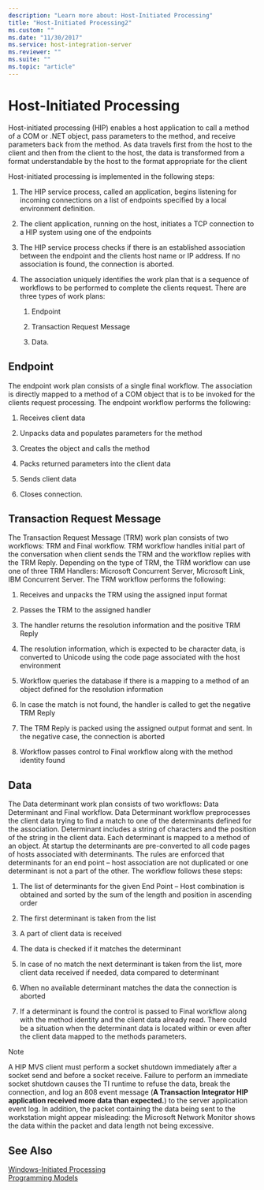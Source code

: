 ```yaml
---
description: "Learn more about: Host-Initiated Processing"
title: "Host-Initiated Processing2"
ms.custom: ""
ms.date: "11/30/2017"
ms.service: host-integration-server
ms.reviewer: ""
ms.suite: ""
ms.topic: "article"
---
```

# Host-Initiated Processing
Host-initiated processing (HIP) enables a host application to call a method of a COM or .NET object, pass parameters to the method, and receive parameters back from the method. As data travels first from the host to the client and then from the client to the host, the data is transformed from a format understandable by the host to the format appropriate for the client  
  
 Host-initiated processing is implemented in the following steps:  
  
1.  The HIP service process, called an application, begins listening for incoming connections on a list of endpoints specified by a local environment definition.  
  
2.  The client application, running on the host, initiates a TCP connection to a HIP system using one of the endpoints  
  
3.  The HIP service process checks if there is an established association between the endpoint and the clients host name or IP address. If no association is found, the connection is aborted.  
  
4.  The association uniquely identifies the work plan that is a sequence of workflows to be performed to complete the clients request. There are three types of work plans:  
  
    1.  Endpoint  
  
    2.  Transaction Request Message  
  
    3.  Data.  
  
## Endpoint  
 The endpoint work plan consists of a single final workflow. The association is directly mapped to a method of a COM object that is to be invoked for the clients request processing. The endpoint workflow performs the following:  
  
1.  Receives client data  
  
2.  Unpacks data and populates parameters for the method  
  
3.  Creates the object and calls the method  
  
4.  Packs returned parameters into the client data  
  
5.  Sends client data  
  
6.  Closes connection.  
  
## Transaction Request Message  
 The Transaction Request Message (TRM) work plan consists of two workflows: TRM and Final workflow. TRM workflow handles initial part of the conversation when client sends the TRM and the workflow replies with the TRM Reply. Depending on the type of TRM, the TRM workflow can use one of three TRM Handlers: Microsoft Concurrent Server, Microsoft Link, IBM Concurrent Server. The TRM workflow performs the following:  
  
1.  Receives and unpacks the TRM using the assigned input format  
  
2.  Passes the TRM to the assigned handler  
  
3.  The handler returns the resolution information and the positive TRM Reply  
  
4.  The resolution information, which is expected to be character data, is converted to Unicode using the code page associated with the host environment  
  
5.  Workflow queries the database if there is a mapping to a method of an object defined for the resolution information  
  
6.  In case the match is not found, the handler is called to get the negative TRM Reply  
  
7.  The TRM Reply is packed using the assigned output format and sent. In the negative case, the connection is aborted  
  
8.  Workflow passes control to Final workflow along with the method identity found  
  
## Data  
 The Data determinant work plan consists of two workflows: Data Determinant and Final workflow. Data Determinant workflow preprocesses the client data trying to find a match to one of the determinants defined for the association. Determinant includes a string of characters and the position of the string in the client data. Each determinant is mapped to a method of an object. At startup the determinants are pre-converted to all code pages of hosts associated with determinants. The rules are enforced that determinants for an end point – host association are not duplicated or one determinant is not a part of the other. The workflow follows these steps:  
  
1.  The list of determinants for the given End Point – Host combination is obtained and sorted by the sum of the length and position in ascending order  
  
2.  The first determinant is taken from the list  
  
3.  A part of client data is received  
  
4.  The data is checked if it matches the determinant  
  
5.  In case of no match the next determinant is taken from the list, more client data received if needed, data compared to determinant  
  
6.  When no available determinant matches the data the connection is aborted  
  
7.  If a determinant is found the control is passed to Final workflow along with the method identity and the client data already read. There could be a situation when the determinant data is located within or even after the client data mapped to the methods parameters.  
  
> [!NOTE]
>  A HIP MVS client must perform a socket shutdown immediately after a socket send and before a socket receive. Failure to perform an immediate socket shutdown causes the TI runtime to refuse the data, break the connection, and log an 808 event message (**A Transaction Integrator HIP application received more data than expected.**) to the server application event log. In addition, the packet containing the data being sent to the workstation might appear misleading: the Microsoft Network Monitor shows the data within the packet and data length not being excessive.  
  
## See Also  
 [Windows-Initiated Processing](../core/windows-initiated-processing2.md)   
 [Programming Models](../core/programming-models2.md)
